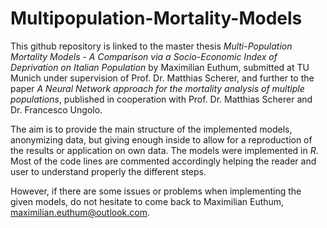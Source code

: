 # Multipopulation-Mortality-Models

This github repository is linked to the master thesis $\textit{Multi-Population Mortality Models - A Comparison via a Socio-Economic Index of Deprivation on Italian Population}$ by Maximilian Euthum, submitted at TU Munich under supervision of Prof. Dr. Matthias Scherer, and further to the paper $\textit{A Neural Network approach for the mortality analysis of multiple populations}$, published in cooperation with Prof. Dr. Matthias Scherer and Dr. Francesco Ungolo.

The aim is to provide the main structure of the implemented models, anonymizing data, but giving enough inside to allow for a reproduction of the results or application on own data.
The models were implemented in $\textit{R}$.
Most of the code lines are commented accordingly helping the reader and user to understand properly the different steps.

However, if there are some issues or problems when implementing the given models, do not hesitate to come back to Maximilian Euthum, maximilian.euthum@outlook.com.
